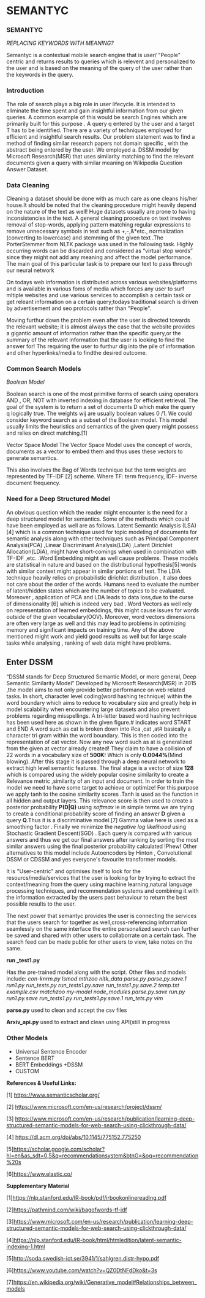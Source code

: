 # SEMANTYC


### SEMANTYC
*REPLACING KEYWORDS WITH MEANING?*

Semantyc is a contextual mobile search engine that is user/ "People" centric and returns results to queries which is relevent and personalized to the user and is based on the meaning of the query of the user rather than the keywords in the query.

### Introduction
The role of search plays a big role in user lifecycle. It is intended to eliminate the time spent and gain insightful information from our given queries. A common example of this would be search Engines which are primarily built for this purpose . A query q entered by the user and a target T has to be identified. There are a variety of techniques employed for efficient and insightful search results. 
Our problem statement was to find a method of finding similar research papers not domain specific , with the abstract being entered by the user. We employed a. DSSM model by Microsoft Research(MSR) that uses similarity matching to find the relevant documents  given a query with similar meaning on Wikipedia Question Answer Dataset.


### Data Cleaning 
Cleaning a dataset should be done with as much care as one cleans his/her house.It should be noted that the cleaning procedure might heavily depend on the nature of the text as well!
Huge datasets usually are prone to having inconsistencies in the text. A general cleaning procedure  on text involves removal of stop-words, applying pattern matching regular expressions to remove unnecessary symbols in text such as +,-,&*etc., normalization (converting to lowercase) and stemming of the given text .The PorterStemmer from NLTK package was used in the following task. Highly occurring words can be discarded and considered as “virtual stop words” since they might not add any meaning and affect the model performance. 
The main goal of this particular task is to prepare our text to pass through our neural network  


On todays web information is distributed across various websites/platforms and is available in various foms of media which forces any user to surf mltiple websites and use various services to accomplish a certain task or get releant information on a certain query;todays traditional search is driven by advertisement and seo protocols rather than "People".


Moving furthur down the problem even after the user is directed towards the relevant website; it is almost always the case that the website provides a gigantic amount of information rather than the specific query,or the summary of the relevant information that the user is looking to find the answer for! Ths requiring the user to furthur dig into the pile of information and other hyperlinks/media to findthe desired outcome.


### Common  Search Models

*Boolean Model*


Boolean search is one of the most primitive forms of search using operators  AND , OR, NOT  with  inverted indexing in  database for efficient  retrieval. The goal of the system is to return a set of documents D which make the query q logically true. The weights wij are usually boolean values 0 /1. We could consider keyword search as a subset of the Boolean model.
This  model usually limits the heuristics and semantics of the given query might possess and relies on direct matching.[1]

Vector Space Model
The Vector Space Model uses the concept of words, documents as a vector to embed them and thus uses these vectors to generate semantics.

This also involves the Bag of Words technique but the term weights are represented by TF-IDF [2] scheme. Where TF: term frequency, IDF- inverse document frequency.


### Need for a  Deep Structured Model

An obvious question which the reader might encounter is the need for a deep structured model for semantics. Some of the methods which could have been employed as well are as follows.
Latent Semantic Analysis (LSA) [4] which is a common technique used for topic modeling of documents for semantic analysis along with other techniques such as Principal Component Analysis(PCA) ,Linear Discriminant Analysis(LDA) ,Latent Dirichlet Allocation(LDiA),  might have short-comings when used in combination with TF-IDF ,etc. .Word Embedding might  as well cause problems.
These models are statistical in nature and based on the distributional hypothesis[5]:words with similar context might appear in similar portions of text.  The LDiA technique heavily relies on probabilistic dirichlet distribution , it also does not care about the order of the words. Humans need to evaluate the number of latent/hidden states  which are the number of topics to be evaluated. Moreover , application of PCA and LDA leads to data loss,due to the curse of dimensionality [6] which is indeed very bad .
Word Vectors as well rely on representation of learned embeddings, this might cause issues for words outside of the given vocabulary(OOV). Moreover, word vectors dimensions are often very large as well and this may lead to problems in optimizing memory and significant impacts on training time.
Any of the above mentioned might work and yield good results as well but for large scale tasks while analysing , ranking of web data might have problems.

## Enter DSSM
“DSSM stands for Deep Structured Semantic Model, or more general, Deep Semantic Similarity Model”
Developed by Microsoft Research(MSR) in 2015 ,the model aims to not only provide better performance on web related tasks. In short, character level coding(word hashing technique) within the word boundary which aims to reduce to vocabulary size and greatly help in model scalability when encountering large datasets and also prevent problems regarding misspellings.
A tri-letter based word hashing technique has been used here as shown in the given figure.# indicates word  START and END
A word such as cat  is broken down into #ca ,cat ,at# basically a character tri gram within the word boundary. This is then coded into the representation of cat vector. Now any new word such as at is generalized from the given at vector already created! They claim to have a collision of 22 words in a vocabulary size of **500K**! Which is only **0.0044%**(Mind blowing). 
After this stage it is passed through a deep neural network to extract high level semantic features. The final stage is a vector of size **128** which is compared using the widely popular cosine similarity to create a Relevance metric ,similarity of an input and document.  In order to train the model we need to have some target to achieve or optimize! For this purpose we apply tanh to the cosine similarity scores .Tanh is used as the function in all hidden and output layers.
This relevance score is then used to create a posterior probability **P(D|Q)** using *softmax* ie in simple terms we are trying to create a conditional probability score of finding an answer **D** given a query **Q**.Thus it is a discriminative model.[7]
Gamma value here is used as a smoothing factor .
 Finally we minimize the *negative log likelihood* using Stochastic Gradient Descent(SGD) . Each query is compared with various answers and thus we get our final answers after ranking by sorting  the most similar answers using the final posterior probability calculated !Phew!
Other alternatives to this model include Autoencoders by Hinton , Convolutional DSSM or CDSSM and yes everyone's favourite transformer models.





It is "User-centric" and optimises itself to look for the resourcs/media/services that the user is looking for by trying to extract the context/meaning from the query using machine learning,natural language processing techniques, and recommendation systems and combining it with the information extracted by the users past behaviour to return the best possible results to the user.




The next power that semantyc provides the user is connecting the services that the users search for together as well,cross-referencing information seamlessly on the same interface the entire personalized search can further be saved and shared with other users to collaborrate on a certain task. The search feed can be made public for other users to view, take notes on the same.



**run _test1.py** 

Has the pre-trained model along with the script.
Other files and models include:
*con-knrm.py  lsmod     mthzoo    nltk_data     parse.py       parse.py.save.1  run1.py       run_tests.py   run_tests1.py.save    run_tests1.py.save.2  temp.txt
example.csv  matchzoo  my-model  node_modules  parse.py.save  run.py           run1.py.save  run_tests1.py  run_tests1.py.save.1  run_tets.py           vim*

**parse.py** used to clean and accept the csv files

**Arxiv_api.py** used to extract and clean using API(still in progress

### Other Models
- Universal Sentence Encoder
- Sentence BERT
- BERT Embeddings +DSSM
- CUSTOM


**References & Useful Links:**

[1] https://www.semanticscholar.org/

[2] https://www.microsoft.com/en-us/research/project/dssm/

[3] https://www.microsoft.com/en-us/research/publication/learning-deep-structured-semantic-models-for-web-search-using-clickthrough-data/

[4] https://dl.acm.org/doi/abs/10.1145/775152.775250

[5]https://scholar.google.com/scholar?hl=en&as_sdt=0,5&q=recommendationsystem&btnG=&oq=recommendation%20s

[6]https://www.elastic.co/

**Supplementary Material**

[1]https://nlp.stanford.edu/IR-book/pdf/irbookonlinereading.pdf

[2]https://pathmind.com/wiki/bagofwords-tf-idf

[3]https://www.microsoft.com/en-us/research/publication/learning-deep-structured-semantic-models-for-web-search-using-clickthrough-data/

[4]https://nlp.stanford.edu/IR-book/html/htmledition/latent-semantic-indexing-1.html

[5]http://soda.swedish-ict.se/3941/1/sahlgren.distr-hypo.pdf

[6]https://www.youtube.com/watch?v=QZ0DtNFdDko&t=3s

[7]https://en.wikipedia.org/wiki/Generative_model#Relationships_between_models




